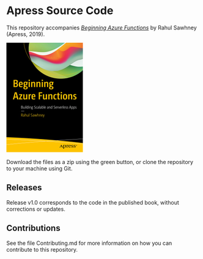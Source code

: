 # Apress Source Code

This repository accompanies [*Beginning Azure Functions*](https://www.apress.com/9781484244432) by Rahul Sawhney (Apress, 2019).

[comment]: #cover
![Cover image](9781484244432.jpg)

Download the files as a zip using the green button, or clone the repository to your machine using Git.

## Releases

Release v1.0 corresponds to the code in the published book, without corrections or updates.

## Contributions

See the file Contributing.md for more information on how you can contribute to this repository.